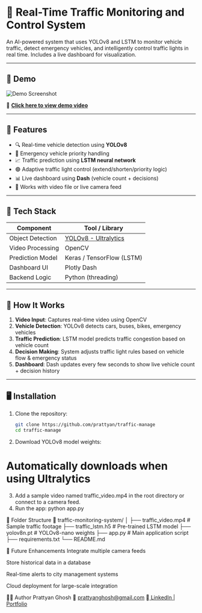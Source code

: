 # 🚦 Real-Time Traffic Monitoring and Control System

An AI-powered system that uses YOLOv8 and LSTM to monitor vehicle traffic, detect emergency vehicles, and intelligently control traffic lights in real time. Includes a live dashboard for visualization.

---

## 📸 Demo

![Demo Screenshot](https://i.postimg.cc/Zn2ZpLh8/Chat-GPT-Image-Apr-20-2025-02-37-11-PM.png)

🔗 **[Click here to view demo video](https://drive.google.com/file/d/1aijR05oew3JxfjD6C62UK2TpRercrF2t/view?usp=sharing)**

---


## 🧠 Features

- 🔍 Real-time vehicle detection using **YOLOv8**
- 🚨 Emergency vehicle priority handling
- 📈 Traffic prediction using **LSTM neural network**
- 🟢 Adaptive traffic light control (extend/shorten/priority logic)
- 📊 Live dashboard using **Dash** (vehicle count + decisions)
- 🎥 Works with video file or live camera feed

---

## 🧰 Tech Stack

| Component        | Tool / Library           |
|------------------|---------------------------|
| Object Detection | [YOLOv8 - Ultralytics](https://github.com/ultralytics/ultralytics) |
| Video Processing | OpenCV                    |
| Prediction Model | Keras / TensorFlow (LSTM) |
| Dashboard UI     | Plotly Dash               |
| Backend Logic    | Python (threading)        |

---

## 🚀 How It Works

1. **Video Input**: Captures real-time video using OpenCV
2. **Vehicle Detection**: YOLOv8 detects cars, buses, bikes, emergency vehicles
3. **Traffic Prediction**: LSTM model predicts traffic congestion based on vehicle count
4. **Decision Making**: System adjusts traffic light rules based on vehicle flow & emergency status
5. **Dashboard**: Dash updates every few seconds to show live vehicle count + decision history

---

## 🖥️ Installation

1. Clone the repository:
   ```bash
   git clone https://github.com/prattyan/traffic-manage
   cd traffic-manage
2. Download YOLOv8 model weights:
# Automatically downloads when using Ultralytics
3. Add a sample video named traffic_video.mp4 in the root directory or connect to a camera feed.
4. Run the app:
   python app.py
   
📁 Folder Structure
📂 traffic-monitoring-system/
│
├── traffic_video.mp4          # Sample traffic footage
├── traffic_lstm.h5            # Pre-trained LSTM model
├── yolov8n.pt                 # YOLOv8-nano weights
├── app.py                     # Main application script
├── requirements.txt
└── README.md

🔮 Future Enhancements
Integrate multiple camera feeds

Store historical data in a database

Real-time alerts to city management systems

Cloud deployment for large-scale integration

🧑‍💻 Author
Prattyan Ghosh
📧 prattyanghosh@gmail.com
🔗[ LinkedIn | Portfolio](https://www.linkedin.com/in/prattyan-ghosh-26217822a/)


